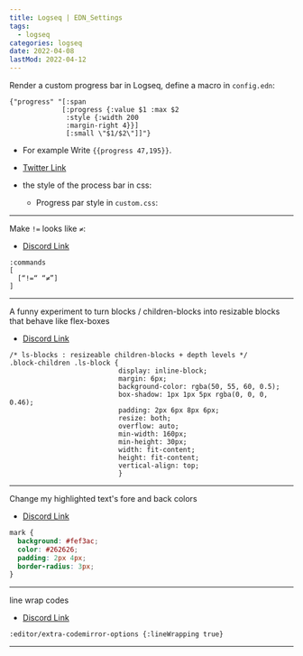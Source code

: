 ```yaml
---
title: Logseq | EDN_Settings
tags:
  - logseq
categories: logseq
date: 2022-04-08
lastMod: 2022-04-12
---
```


Render a custom progress bar in Logseq, define a macro in `config.edn`:

```edn
{"progress" "[:span
			 [:progress {:value $1 :max $2
              :style {:width 200
              :margin-right 4}}]
              [:small \"$1/$2\"]]"}
```

- For example Write `{{progress 47,195}}`.

- [Twitter Link](https://twitter.com/pengx17/status/1502293155974025218)

- the style of the process bar in css:

  - Progress par style in `custom.css`:

---

Make `!=` looks like `≠`:

- [Discord Link](https://discord.com/channels/725182569297215569/752845138148982877/951915033884000266)

```edn
:commands
[
  [“!=“ “≠”]
]
```

---

A funny experiment to turn blocks / children-blocks into resizable blocks that behave like flex-boxes

- [Discord Link](https://discord.com/channels/725182569297215569/752845138148982877/951186890328002570)

```edn
/* ls-blocks : resizeable children-blocks + depth levels */
.block-children .ls-block {
                           display: inline-block;
                           margin: 6px;
                           background-color: rgba(50, 55, 60, 0.5);
                           box-shadow: 1px 1px 5px rgba(0, 0, 0, 0.46);
                           padding: 2px 6px 8px 6px;
                           resize: both;
                           overflow: auto;
                           min-width: 160px;
                           min-height: 30px;
                           width: fit-content;
                           height: fit-content;
                           vertical-align: top;
                           }
```

---

Change my highlighted text's fore and back colors

- [Discord Link](https://discord.com/channels/725182569297215569/752845138148982877/950759618638917652)

```css
mark {
  background: #fef3ac;
  color: #262626;
  padding: 2px 4px;
  border-radius: 3px;
}
```

---

line wrap codes

- [Discord Link](https://discord.com/channels/725182569297215569/725182570131751005/963372513348423690)

```edn
:editor/extra-codemirror-options {:lineWrapping true}
```

---
